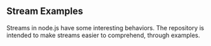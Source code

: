 ## Stream Examples

Streams in node.js have some interesting behaviors. The repository is intended to make streams easier to comprehend, through examples.
